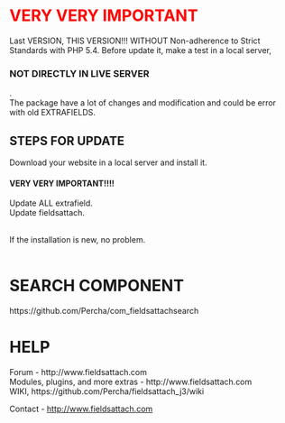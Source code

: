 <h1 style="color:#f00">VERY VERY IMPORTANT</h1>

Last VERSION, THIS VERSION!!! WITHOUT Non-adherence to Strict Standards with PHP 5.4.
Before update it, make a test in a local server, <br />

<h3>NOT DIRECTLY IN LIVE SERVER</h3>.<br />
The package have a lot of changes and modification and could be error with old EXTRAFIELDS. 

<h2>STEPS FOR UPDATE</h2>

Download your website in a local server and install it.<br />
<h4>VERY VERY IMPORTANT!!!!</h4>
Update ALL extrafield.<br />
Update fieldsattach.<br /><br />

If the installation is new, no problem.<br /><br />

<h1>SEARCH COMPONENT</h1>
https://github.com/Percha/com_fieldsattachsearch

<h1>HELP</h1>
Forum - http://www.fieldsattach.com <br />
Modules, plugins, and more extras - http://www.fieldsattach.com<br />
WIKI, https://github.com/Percha/fieldsattach_j3/wiki

Contact - http://www.fieldsattach.com <br />

